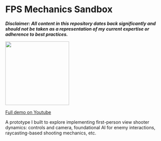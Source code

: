# FPS Mechanics Sandbox

***Disclaimer: All content in this repository dates back significantly and should not be taken as a representation of my current expertise or adherence to best practices.***

<img src="../readme-assets/fps.gif" width="200"/>

[Full demo on Youtube](https://www.youtube.com/watch?v=RHgiHEW1tIM)

A prototype I built to explore implementing first-person view shooter dynamics: controls and camera, foundational AI for enemy interactions, raycasting-based shooting mechanics, etc.